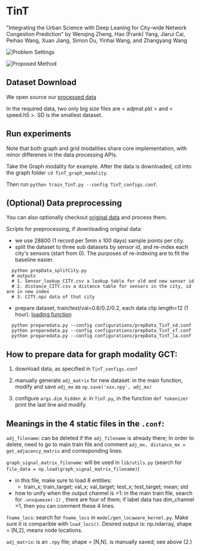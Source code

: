 # TinT
"Integrating the Urban Science with Deep Leaning for City-wide Network Congestion Prediction" by Wenqing Zheng, Hao (Frank) Yang, Jiarui Cai, Peihao Wang, Xuan Jiang, Simon Du, Yinhai Wang, and Zhangyang Wang


![](images/FIG1.png "Problem Settings")

![](images/Figure2.png "Proposed Method")



## Dataset Download
We open source our [processed data](https://drive.google.com/drive/folders/1T4FbtN1JgFrbYtQ_-eX2xfiymEm65Os_?usp=sharing)

In the required data, two only big size files are < adjmat.pkl > and < speed.h5 >. SD is the smallest dataset.

## Run experiments
Note that both graph and grid modalities share core implementation, with minor differenes in the data processing APIs.

Take the Graph modality for example. After the data is downloaded, cd into the graph folder `cd TinT_graph_modality`. 

Then run `python train_TinT.py --config TinT_configs.conf`.


## (Optional) Data preprocessing

You can also optionally checkout [original data](https://drive.google.com/drive/folders/1u60jmadoMvDe8WZnUItFml6uQuuWK30h?usp=sharing) and process them.

Scripts for preprocessing, if downloading original data:

- we use 28800 (1 record per 5min x 100 days) sample points per city.
- split the dataset to three sub datasets by sensor id, and re-index each city's sensors (start from 0). The purposes of re-indexing are to fit the baseline easier.

```shell
  python prepData_splitCity.py
  # outputs
  # 1. Sensor_lookup_CITY.csv a lookup table for old and new senser id
  # 2. distance_CITY.csv a distance table for sensors in the city, id are in new index
  # 3. CITY.npz data of that city
```
- prepare dataset, train/test/val=0.6/0.2/0.2, each data clip length=12 (1 hour). [loading function](./lib/utils.py#L221)
```
  python preparedata.py --config configurations/prepData_TinT_sd.conf
  python preparedata.py --config configurations/prepData_TinT_sf.conf
  python preparedata.py --config configurations/prepData_TinT_la.conf
```



## How to prepare data for graph modality GCT:

1. download data, as specified in `TinT_configs.conf`

2. manually generate `adj_matrix`  for new dataset: in the main function, modify and save `adj_mx` as `np.save('xxx.npy', adj_mx)`

3. configure `args.dim_hidden_A`: in `TinT.py`, in the function `def tokenizer` print the last line and modify.

## Meanings in the 4 static files in the `.conf`:

`adj_filename`: can be deleted if the `adj_filename` is already there; In order to delete, need to go to main train file and comment `adj_mx, distance_mx = get_adjacency_matrix` and corresponding lines.

`graph_signal_matrix_filename`: will be used in `lib/utils.py` (search for `file_data = np.load(graph_signal_matrix_filename)`)

- in this file, make sure to load 8 entities:
  - train_x; train_target; val_x; val_target; test_x; test_target; mean; std
- how to unify when the output channel is >1: in the main train file, search for `.unsqueeze(-1)` , there are four of them; if label data has dim_channel >1, then you can comment these 4 lines.

`fname_locs`: search for `fname_locs` in `model/gen_locaware_kernel.py`. Make sure it is comparible with `load_locs()`. Desired output is: np.ndarray, shape = [N,2], means node locations.

`adj_matrix`: is an `.npy` file; shape = [N,N]. is manually saved; see above (2.)

 